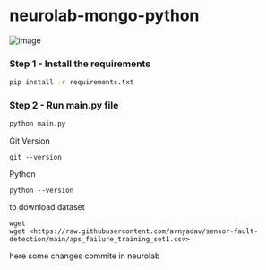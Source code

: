 # neurolab-mongo-python

![image](https://user-images.githubusercontent.com/57321948/196933065-4b16c235-f3b9-4391-9cfe-4affcec87c35.png)

### Step 1 - Install the requirements

```bash
pip install -r requirements.txt
```

### Step 2 - Run main.py file

```bash
python main.py
```

Git Version
```
git --version
```

Python 
```
python --version
```

to download dataset
```
wget 
wget <https://raw.githubusercontent.com/avnyadav/sensor-fault-detection/main/aps_failure_training_set1.csv>

```

here some changes commite in neurolab 
